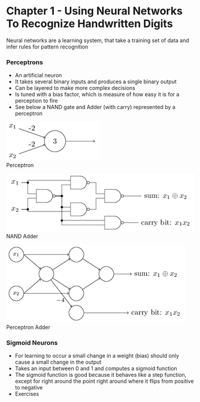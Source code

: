 # Chapter 1 - Using Neural Networks To Recognize Handwritten Digits

Neural networks are a learning system, that take a training set of data and infer rules for pattern recognition

### Perceptrons
- An artificial neuron
- It takes several binary inputs and produces a single binary output
- Can be layered to make more complex decisions
- Is tuned with a bias factor, which is measure of how easy it is for a perception to fire
- See below a NAND gate and Adder (with carry) represented by a perceptron

![Perceptron](images/perceptron.png)  
Perceptron

![NAND Adder](images/nand-adder.png)  
NAND Adder

![Perceptron Adder](images/perceptron-adder.png)  
Perceptron Adder

### Sigmoid Neurons
- For learning to occur a small change in a weight (bias) should only cause a small change in the output
- Takes an input between 0 and 1 and computes a sigmoid function
- The sigmoid function is good because it behaves like a step function, except for right around the point right around where it flips from positive to negative
- Exercises
